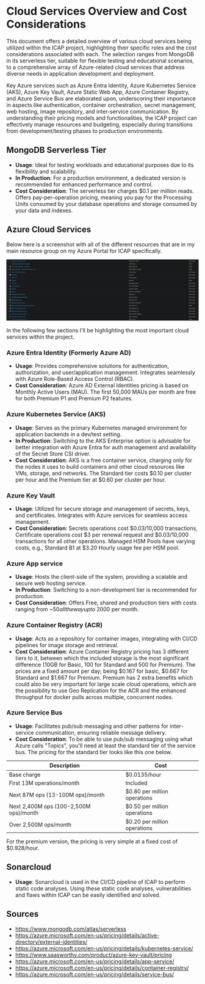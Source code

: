 # Cloud Services Overview and Cost Considerations
This document offers a detailed overview of various cloud services being utilized within the ICAP project, highlighting their specific roles and the cost considerations associated with each. The selection ranges from MongoDB in its serverless tier, suitable for flexible testing and educational scenarios, to a comprehensive array of Azure-related cloud services that address diverse needs in application development and deployment.

Key Azure services such as Azure Entra Identity, Azure Kubernetes Service (AKS), Azure Key Vault, Azure Static Web App, Azure Container Registry, and Azure Service Bus are elaborated upon, underscoring their importance in aspects like authentication, container orchestration, secret management, web hosting, image repository, and inter-service communication. By understanding their pricing models and functionalities, the ICAP project can effectively manage resources and budgeting, especially during transitions from development/testing phases to production environments.

## MongoDB Serverless Tier
- **Usage**: Ideal for testing workloads and educational purposes due to its flexibility and scalability.
- **In Production**: For a production environment, a dedicated version is recommended for enhanced performance and control.
- **Cost Consideration**: The serverless tier charges $0.1 per million reads. Offers pay-per-operation pricing, meaning you pay for the Processing Units consumed by your database operations and storage consumed by your data and indexes.

## Azure Cloud Services

Below here is a screenshot with all of the different resources that are in my main resource group on my Azure Portal for ICAP specifically.

![](./Media/Technologies.png)

In the following few sections I'll be highlighting the most important cloud services within the project.

### Azure Entra Identity (Formerly Azure AD)
- **Usage**: Provides comprehensive solutions for authentication, authorization, and user/application management. Integrates seamlessly with Azure Role-Based Access Control (RBAC).
- **Cost Consideration**: Azure AD External Identities pricing is based on Monthly Active Users (MAU). The first 50,000 MAUs per month are free for both Premium P1 and Premium P2 features.

### Azure Kubernetes Service (AKS)
- **Usage**: Serves as the primary Kubernetes managed environment for application backends in a dev/test setting.
- **In Production**: Switching to the AKS Enterprise option is advisable for better integration with Azure Entra for auth management and availability of the Secret Store CSI driver.
- **Cost Consideration**: AKS is a free container service, charging only for the nodes it uses to build containers and other cloud resources like VMs, storage, and networks. The Standard tier costs $0.10 per cluster per hour and the Premium tier at $0.60 per cluster per hour.

### Azure Key Vault
- **Usage**: Utilized for secure storage and management of secrets, keys, and certificates. Integrates with Azure services for seamless access management.
- **Cost Consideration**: Secrets operations cost $0.03/10,000 transactions, Certificate operations cost $3 per renewal request and $0.03/10,000 transactions for all other operations. Managed HSM Pools have varying costs, e.g., Standard B1 at $3.20 Hourly usage fee per HSM pool.

### Azure App service
- **Usage**: Hosts the client-side of the system, providing a scalable and secure web hosting service.
- **In Production**: Switching to a non-development tier is recommended for production.
- **Cost Consideration**: Offers Free, shared and production tiers with costs ranging from ~$50 all the way up to ~$2000 per month.

### Azure Container Registry (ACR)
- **Usage**: Acts as a repository for container images, integrating with CI/CD pipelines for image storage and retrieval.
- **Cost Consideration**: Azure Container Registry pricing has 3 different tiers to it, between which the included storage is the most significant difference (10GB for Basic, 100 for Standard and 500 for Premium). The prices are a fixed amount per day; being $0.167 for basic, $0.667 for Standard and $1.667 for Premium. Premium has 2 extra benefits which could also be very important for large scale cloud operations, which are the possibility to use Geo Replication for the ACR and the enhanced throughput for docker pulls across multiple, concurrent nodes.

### Azure Service Bus
- **Usage**: Facilitates pub/sub messaging and other patterns for inter-service communication, ensuring reliable message delivery.
- **Cost Consideration**: To be able to use pub/sub messaging using what Azure calls "Topics", you'll need at least the standard tier of the service bus. The pricing for the standard tier looks like this one below.


| Description                             | Cost                         |
|-----------------------------------------|------------------------------|
| Base charge                             | $0.0135/hour                 |
| First 13M operations/month              | Included                     |
| Next 87M ops (13-100M ops)/month        | $0.80 per million operations |
| Next 2,400M ops (100-2,500M ops)/month  | $0.50 per million operations |
| Over 2,500M ops/month                   | $0.20 per million operations |

For the premium version, the pricing is very simple at a fixed cost of $0.928/hour.

## Sonarcloud 
- **Usage**: Sonarcloud is used in the CI/CD pipeline of ICAP to perform static code analyses. Using these static code analyses, vulnerabilities and flaws within ICAP can be easily identified and solved.

## Sources
- https://www.mongodb.com/atlas/serverless
- https://azure.microsoft.com/en-us/pricing/details/active-directory/external-identities/
- https://azure.microsoft.com/en-us/pricing/details/kubernetes-service/
- https://www.saasworthy.com/product/azure-key-vault/pricing
- https://azure.microsoft.com/en-us/pricing/details/app-service/
- https://azure.microsoft.com/en-us/pricing/details/container-registry/
- https://azure.microsoft.com/en-us/pricing/details/service-bus/
